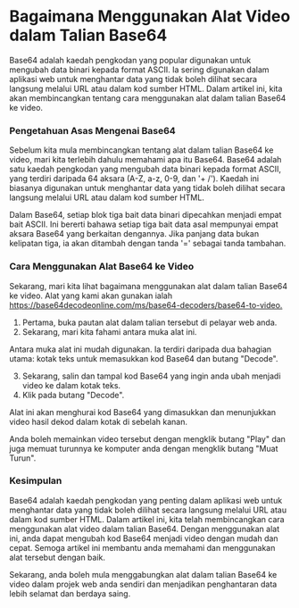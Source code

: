 Bagaimana Menggunakan Alat Video dalam Talian Base64
====================================================

Base64 adalah kaedah pengkodan yang popular digunakan untuk mengubah data binari kepada format ASCII. Ia sering digunakan dalam aplikasi web untuk menghantar data yang tidak boleh dilihat secara langsung melalui URL atau dalam kod sumber HTML. Dalam artikel ini, kita akan membincangkan tentang cara menggunakan alat dalam talian Base64 ke video.

### Pengetahuan Asas Mengenai Base64

Sebelum kita mula membincangkan tentang alat dalam talian Base64 ke video, mari kita terlebih dahulu memahami apa itu Base64. Base64 adalah satu kaedah pengkodan yang mengubah data binari kepada format ASCII, yang terdiri daripada 64 aksara (A-Z, a-z, 0-9, dan '+ /'). Kaedah ini biasanya digunakan untuk menghantar data yang tidak boleh dilihat secara langsung melalui URL atau dalam kod sumber HTML.

Dalam Base64, setiap blok tiga bait data binari dipecahkan menjadi empat bait ASCII. Ini bererti bahawa setiap tiga bait data asal mempunyai empat aksara Base64 yang berkaitan dengannya. Jika panjang data bukan kelipatan tiga, ia akan ditambah dengan tanda '=' sebagai tanda tambahan.

### Cara Menggunakan Alat Base64 ke Video

Sekarang, mari kita lihat bagaimana menggunakan alat dalam talian Base64 ke video. Alat yang kami akan gunakan ialah <https://base64decodeonline.com/ms/base64-decoders/base64-to-video.>

1. Pertama, buka pautan alat dalam talian tersebut di pelayar web anda.
2. Sekarang, mari kita fahami antara muka alat ini.

Antara muka alat ini mudah digunakan. Ia terdiri daripada dua bahagian utama: kotak teks untuk memasukkan kod Base64 dan butang "Decode".

3. Sekarang, salin dan tampal kod Base64 yang ingin anda ubah menjadi video ke dalam kotak teks.
4. Klik pada butang "Decode".

Alat ini akan menghurai kod Base64 yang dimasukkan dan menunjukkan video hasil dekod dalam kotak di sebelah kanan.

Anda boleh memainkan video tersebut dengan mengklik butang "Play" dan juga memuat turunnya ke komputer anda dengan mengklik butang "Muat Turun".

### Kesimpulan

Base64 adalah kaedah pengkodan yang penting dalam aplikasi web untuk menghantar data yang tidak boleh dilihat secara langsung melalui URL atau dalam kod sumber HTML. Dalam artikel ini, kita telah membincangkan cara menggunakan alat video dalam talian Base64. Dengan menggunakan alat ini, anda dapat mengubah kod Base64 menjadi video dengan mudah dan cepat. Semoga artikel ini membantu anda memahami dan menggunakan alat tersebut dengan baik.

Sekarang, anda boleh mula menggabungkan alat dalam talian Base64 ke video dalam projek web anda sendiri dan menjadikan penghantaran data lebih selamat dan berdaya saing.